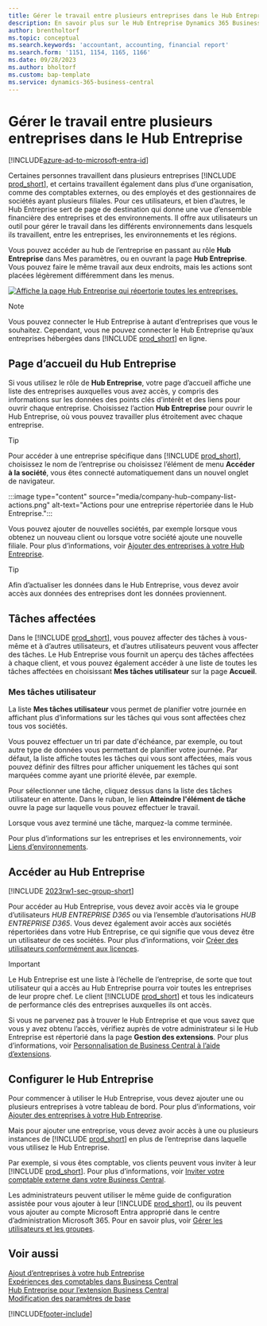 ```yaml
---
title: Gérer le travail entre plusieurs entreprises dans le Hub Entreprise
description: En savoir plus sur le Hub Entreprise Dynamics 365 Business Central que vous utilisez pour gérer votre travail dans plusieurs entreprises.
author: brentholtorf
ms.topic: conceptual
ms.search.keywords: 'accountant, accounting, financial report'
ms.search.form: '1151, 1154, 1165, 1166'
ms.date: 09/28/2023
ms.author: bholtorf
ms.custom: bap-template
ms.service: dynamics-365-business-central
---
```


# <a name="manage-work-across-multiple-companies-in-the-company-hub"></a>Gérer le travail entre plusieurs entreprises dans le Hub Entreprise

[!INCLUDE[azure-ad-to-microsoft-entra-id](~/../shared-content/shared/azure-ad-to-microsoft-entra-id.md)]

Certaines personnes travaillent dans plusieurs entreprises [!INCLUDE [prod_short](includes/prod_short.md)], et certains travaillent également dans plus d’une organisation, comme des comptables externes, ou des employés et des gestionnaires de sociétés ayant plusieurs filiales. Pour ces utilisateurs, et bien d’autres, le Hub Entreprise sert de page de destination qui donne une vue d’ensemble financière des entreprises et des environnements. Il offre aux utilisateurs un outil pour gérer le travail dans les différents environnements dans lesquels ils travaillent, entre les entreprises, les environnements et les régions.  

Vous pouvez accéder au hub de l’entreprise en passant au rôle **Hub Entreprise** dans Mes paramètres, ou en ouvrant la page **Hub Entreprise**. Vous pouvez faire le même travail aux deux endroits, mais les actions sont placées légèrement différemment dans les menus.  

[![Affiche la page Hub Entreprise qui répertorie toutes les entreprises.](media/company-hub.png)](media/company-hub.png#lightbox)  

> [!NOTE]
> Vous pouvez connecter le Hub Entreprise à autant d’entreprises que vous le souhaitez. Cependant, vous ne pouvez connecter le Hub Entreprise qu’aux entreprises hébergées dans [!INCLUDE [prod_short](includes/prod_short.md)] en ligne.

## <a name="company-hub-home-page"></a>Page d’accueil du Hub Entreprise

Si vous utilisez le rôle de **Hub Entreprise**, votre page d’accueil affiche une liste des entreprises auxquelles vous avez accès, y compris des informations sur les données des points clés d’intérêt et des liens pour ouvrir chaque entreprise. <!--You can customize the dashboard to show the data points that you want to see by adding or removing columns. For example, you might want to see taxes that are due, how many open sales documents each company has, or the number of purchase invoices that are due next week. You can configure the view to suit your needs. If you have added many companies, you can use filters to sort your view.--> Choisissez l’action **Hub Entreprise** pour ouvrir le Hub Entreprise, où vous pouvez travailler plus étroitement avec chaque entreprise.  

> [!TIP]
> Pour accéder à une entreprise spécifique dans [!INCLUDE [prod_short](includes/prod_short.md)], choisissez le nom de l’entreprise ou choisissez l’élément de menu **Accéder à la société**, vous êtes connecté automatiquement dans un nouvel onglet de navigateur.

:::image type="content" source="media/company-hub-company-list-actions.png" alt-text="Actions pour une entreprise répertoriée dans le Hub Entreprise.":::

Vous pouvez ajouter de nouvelles sociétés, par exemple lorsque vous obtenez un nouveau client ou lorsque votre société ajoute une nouvelle filiale. Pour plus d’informations, voir [Ajouter des entreprises à votre Hub Entreprise](company-hub-add-company.md).  

> [!TIP]
> Afin d’actualiser les données dans le Hub Entreprise, vous devez avoir accès aux données des entreprises dont les données proviennent.

<!--## Company details

In the **Company Hub** page, you can see more information about each company by choosing the name of the company that you want to learn more about. This opens the **Company Details** pane, where you can see additional information, such as the following:  

* Cash account balances  
* Cash flow forecast  
* Overdue purchase invoices  
* Overdue sales invoices  

> [!TIP]
> You can launch predefined Excel workbooks from the **Reports** tab in the ribbon. These Excel workbooks are designed as ready-to-print key financial statements and reports, but you can also modify them to fit your needs. For more information, see [Analyzing Financial Statements in Microsoft Excel](finance-analyze-excel.md).  

Otherwise, close the details pane and continue to the next company.  -->

## <a name="assigned-tasks"></a>Tâches affectées

Dans le [!INCLUDE [prod_short](includes/prod_short.md)], vous pouvez affecter des tâches à vous-même et à d’autres utilisateurs, et d’autres utilisateurs peuvent vous affecter des tâches. Le Hub Entreprise vous fournit un aperçu des tâches affectées à chaque client, et vous pouvez également accéder à une liste de toutes les tâches affectées en choisissant **Mes tâches utilisateur** sur la page **Accueil**.  

<!--In the client company, you also have cues that call out tasks assigned to you in this particular client.  -->

### <a name="my-user-tasks"></a>Mes tâches utilisateur

La liste **Mes tâches utilisateur** vous permet de planifier votre journée en affichant plus d’informations sur les tâches qui vous sont affectées chez tous vos sociétés.  

Vous pouvez effectuer un tri par date d'échéance, par exemple, ou tout autre type de données vous permettant de planifier votre journée. Par défaut, la liste affiche toutes les tâches qui vous sont affectées, mais vous pouvez définir des filtres pour afficher uniquement les tâches qui sont marquées comme ayant une priorité élevée, par exemple.  

Pour sélectionner une tâche, cliquez dessus dans la liste des tâches utilisateur en attente. Dans le ruban, le lien **Atteindre l'élément de tâche** ouvre la page sur laquelle vous pouvez effectuer le travail.  

Lorsque vous avez terminé une tâche, marquez-la comme terminée.  

Pour plus d’informations sur les entreprises et les environnements, voir [Liens d’environnements](company-hub-add-company.md#environment-links).  

## <a name="access-the-company-hub"></a>Accéder au Hub Entreprise

[!INCLUDE [2023rw1-sec-group-short](includes/2023rw1-sec-group-short.md)]

Pour accéder au Hub Entreprise, vous devez avoir accès via le groupe d’utilisateurs *HUB ENTREPRISE D365* ou via l’ensemble d’autorisations *HUB ENTREPRISE D365*. Vous devez également avoir accès aux sociétés répertoriées dans votre Hub Entreprise, ce qui signifie que vous devez être un utilisateur de ces sociétés. Pour plus d’informations, voir [Créer des utilisateurs conformément aux licences](ui-how-users-permissions.md).  

> [!IMPORTANT]
> Le Hub Entreprise est une liste à l’échelle de l’entreprise, de sorte que tout utilisateur qui a accès au Hub Entreprise pourra voir toutes les entreprises de leur propre chef. Le client [!INCLUDE [prod_short](includes/prod_short.md)] et tous les indicateurs de performance clés des entreprises auxquelles ils ont accès.

Si vous ne parvenez pas à trouver le Hub Entreprise et que vous savez que vous y avez obtenu l’accès, vérifiez auprès de votre administrateur si le Hub Entreprise est répertorié dans la page **Gestion des extensions**. Pour plus d’informations, voir [Personnalisation de Business Central à l’aide d’extensions](ui-extensions.md).  

## <a name="set-up-the-company-hub"></a>Configurer le Hub Entreprise

Pour commencer à utiliser le Hub Entreprise, vous devez ajouter une ou plusieurs entreprises à votre tableau de bord. Pour plus d’informations, voir [Ajouter des entreprises à votre Hub Entreprise](company-hub-add-company.md).  

Mais pour ajouter une entreprise, vous devez avoir accès à une ou plusieurs instances de [!INCLUDE [prod_short](includes/prod_short.md)] en plus de l’entreprise dans laquelle vous utilisez le Hub Entreprise.  

Par exemple, si vous êtes comptable, vos clients peuvent vous inviter à leur [!INCLUDE [prod_short](includes/prod_short.md)]. Pour plus d’informations, voir [Inviter votre comptable externe dans votre Business Central](finance-accounting.md#inviteaccountant).  

Les administrateurs peuvent utiliser le même guide de configuration assistée pour vous ajouter à leur [!INCLUDE [prod_short](includes/prod_short.md)], ou ils peuvent vous ajouter au compte Microsoft Entra approprié dans le centre d’administration Microsoft 365. Pour en savoir plus, voir [Gérer les utilisateurs et les groupes](/microsoft-365/admin/add-users/?view=o365-worldwide&preserve-view=true).  

## <a name="see-also"></a>Voir aussi

[Ajout d’entreprises à votre hub Entreprise](company-hub-add-company.md)  
[Expériences des comptables dans Business Central](finance-accounting.md)  
[Hub Entreprise pour l’extension Business Central](ui-extensions-company-hub.md)  
[Modification des paramètres de base](ui-change-basic-settings.md)  


[!INCLUDE[footer-include](includes/footer-banner.md)]
